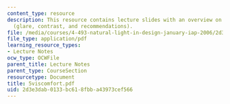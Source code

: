 ```yaml
---
content_type: resource
description: This resource contains lecture slides with an overview on visual comfort
  (glare, contrast, and recommendations).
file: /media/courses/4-493-natural-light-in-design-january-iap-2006/2d3e3dab0133bc618fbba43973cef566_5viscomfort.pdf
file_type: application/pdf
learning_resource_types:
- Lecture Notes
ocw_type: OCWFile
parent_title: Lecture Notes
parent_type: CourseSection
resourcetype: Document
title: 5viscomfort.pdf
uid: 2d3e3dab-0133-bc61-8fbb-a43973cef566
---
```

